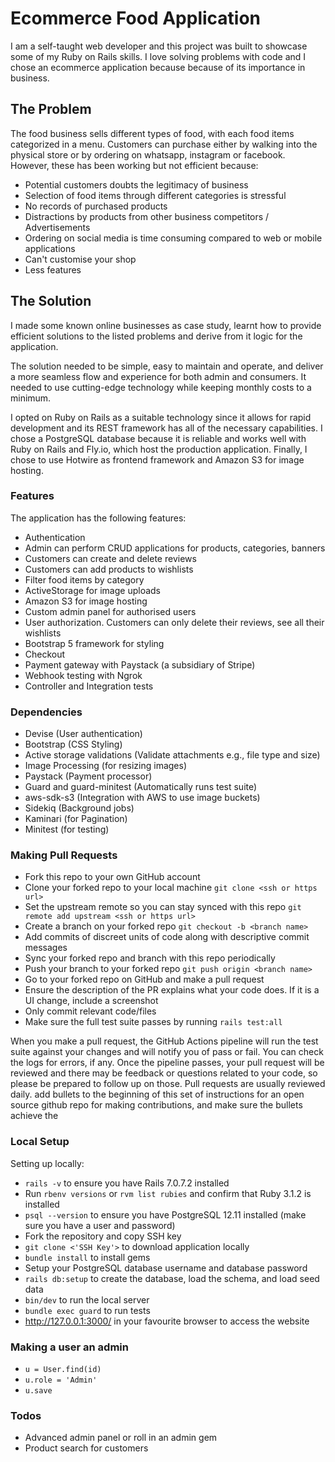 # Ecommerce Food Application

I am a self-taught web developer and this project was built to showcase some of my Ruby on Rails skills. I love solving problems with code and I chose an ecommerce application because because of its importance in business.

## The Problem

The food business sells different types of food, with each food items categorized in a menu. Customers can purchase either by walking into the physical store or by ordering on whatsapp, instagram or facebook. However, these has been working but not efficient because: 

- Potential customers doubts the legitimacy of business
- Selection of food items through different categories is stressful
- No records of purchased products
- Distractions by products from other business competitors / Advertisements
- Ordering on social media is time consuming compared to web or mobile applications
- Can't customise your shop
- Less features

## The Solution

I made some known online businesses as case study, learnt how to provide efficient solutions to the listed problems and derive from it logic for the application.

The solution needed to be simple, easy to maintain and operate, and deliver a more seamless flow and experience for both admin and consumers. It needed to use cutting-edge technology while keeping monthly costs to a minimum.

I opted on Ruby on Rails as a suitable technology since it allows for rapid development and its REST framework has all of the necessary capabilities. I chose a PostgreSQL database because it is reliable and works well with Ruby on Rails and Fly.io, which host the production application. Finally, I chose to use Hotwire as frontend framework and Amazon S3 for image hosting.

### Features

The application has the following features:
- Authentication
- Admin can perform CRUD applications for products, categories, banners
- Customers can create and delete reviews
- Customers can add products to wishlists
- Filter food items by category
- ActiveStorage for image uploads
- Amazon S3 for image hosting
- Custom admin panel for authorised users
- User authorization. Customers can only delete their reviews, see all their wishlists
- Bootstrap 5 framework for styling
- Checkout
- Payment gateway with Paystack (a subsidiary of Stripe)
- Webhook testing with Ngrok
- Controller and Integration tests

### Dependencies

- Devise (User authentication)
- Bootstrap (CSS Styling)
- Active storage validations (Validate attachments e.g., file type and size)
- Image Processing (for resizing images)
- Paystack (Payment processor)
- Guard and guard-minitest (Automatically runs test suite)
- aws-sdk-s3 (Integration with AWS to use image buckets)
- Sidekiq (Background jobs)
- Kaminari (for Pagination)
- Minitest (for testing)

### Making Pull Requests

- Fork this repo to your own GitHub account
- Clone your forked repo to your local machine `git clone <ssh or https url>`
- Set the upstream remote so you can stay synced with this repo `git remote add upstream <ssh or https url>`
- Create a branch on your forked repo `git checkout -b <branch name>`
- Add commits of discreet units of code along with descriptive commit messages
- Sync your forked repo and branch with this repo periodically
- Push your branch to your forked repo `git push origin <branch name>`
- Go to your forked repo on GitHub and make a pull request
- Ensure the description of the PR explains what your code does. If it is a UI change, include a screenshot
- Only commit relevant code/files
- Make sure the full test suite passes by running `rails test:all`

When you make a pull request, the GitHub Actions pipeline will run the test suite against your changes and will notify you of pass or fail. You can check the logs for errors, if any. Once the pipeline passes, your pull request will be reviewed and there may be feedback or questions related to your code, so please be prepared to follow up on those. Pull requests are usually reviewed daily. add bullets to the beginning of this set of instructions for an open source github repo for making contributions, and make sure the bullets achieve the

### Local Setup

Setting up locally:

- `rails -v` to ensure you have Rails 7.0.7.2 installed
- Run `rbenv versions` or `rvm list rubies` and confirm that Ruby 3.1.2 is installed
- `psql --version` to ensure you have PostgreSQL 12.11 installed (make sure you have a user and password)
- Fork the repository and copy SSH key
- `git clone <'SSH Key'>` to download application locally
- `bundle install` to install gems
- Setup your PostgreSQL database username and database password
- `rails db:setup` to create the database, load the schema, and load seed data
- `bin/dev` to run the local server
- `bundle exec guard` to run tests
- http://127.0.0.1:3000/ in your favourite browser to access the website

### Making a user an admin

- `u = User.find(id)`
- `u.role = 'Admin'`
- `u.save`

### Todos

- Advanced admin panel or roll in an admin gem
- Product search for customers
